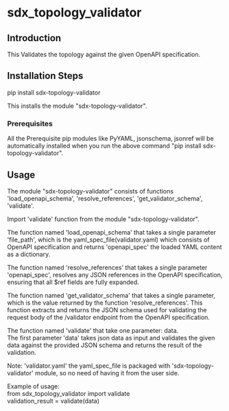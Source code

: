 # sdx_topology_validator

## Introduction

This Validates the topology against the given OpenAPI specification.   

## Installation Steps

pip install sdx-topology-validator  

This installs the module "sdx-topology-validator".  

### Prerequisites

All the Prerequisite pip modules like PyYAML, jsonschema, jsonref will be automatically installed when you run the above command "pip install sdx-topology-validator".  

## Usage

The module "sdx-topology-validator" consists of functions 'load_openapi_schema', 'resolve_references', 'get_validator_schema', 'validate'.  

Import 'validate' function from the module "sdx-topology-validator".  

The function named 'load_openapi_schema' that takes a single parameter 'file_path', which is the yaml_spec_file(validator.yaml) which consists of OpenAPI specification and returns 'openapi_spec' the loaded YAML content as a dictionary.  

The function named 'resolve_references' that takes a single parameter 'openapi_spec', resolves any JSON references in the OpenAPI specification, ensuring that all $ref fields are fully expanded.  

The function named 'get_validator_schema' that takes a single parameter, which is the value returned by the function 'resolve_references'.   This function extracts and returns the JSON schema used for validating the request body of the /validator endpoint from the OpenAPI specification.  

The function named 'validate' that take one parameter: data.  
The first parameter 'data' takes json data as input and validates the given data against the provided JSON schema and returns the result of the validation.     

Note: 'validator.yaml' the yaml_spec_file is packaged with 'sdx-topology-validator' module, so no need of having it from the user side.  

Example of usage:    
from sdx_topology_validator import validate      
validation_result = validate(data)   